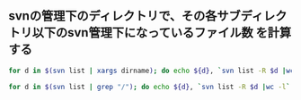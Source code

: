 ## svnの管理下のディレクトリで、その各サブディレクトリ以下のsvn管理下になっているファイル数 を計算する

```sh
for d in $(svn list | xargs dirname); do echo ${d}, `svn list -R $d |wc -l` ; done
```

```sh
for d in $(svn list | grep "/"); do echo ${d}, `svn list -R $d |wc -l` ; done
```
